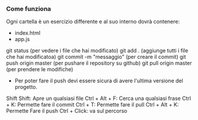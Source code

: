 ### Come funziona

Ogni cartella è un esercizio differente e al suo interno dovrà contenere:

- index.html
- app.js

git status (per vedere i file che hai modificato)
git add . (aggiunge tutti i file che hai modificatoa)
git commit -m "messaggio" (per creare il commit)
git push origin master (per pushare il repository su github)
git pull origin master (per prendere le modifiche)

- Per poter fare il push devi essere sicura di avere l'ultima versione del progetto.

Shift Shift: Apre un qualsiasi file
Ctrl + Alt + F: Cerca una qualsiasi frase
Ctrl + K: Permette fare il commit
Ctrl + T: Permette fare il pull
Ctrl + Alt + K: Permette Fare il push
Ctrl + Click: va sul percorso

